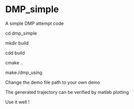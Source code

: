 # DMP_simple
A simple DMP attempt code

cd dmp_simple

mkdir build

cdd build

cmake ..

make./dmp_using

Change the demo file path to your own demo

The generated trajectory can be verified by matlab plotting

Use it well !
